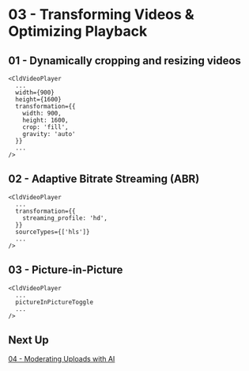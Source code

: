 # 03 - Transforming Videos & Optimizing Playback

## 01 - Dynamically cropping and resizing videos

```
<CldVideoPlayer
  ...
  width={900}
  height={1600}
  transformation={{
    width: 900,
    height: 1600,
    crop: 'fill',
    gravity: 'auto'
  }}
  ...
/>
```

## 02 - Adaptive Bitrate Streaming (ABR)

```
<CldVideoPlayer
  ...
  transformation={{
    streaming_profile: 'hd',
  }}
  sourceTypes={['hls']}
  ...
/>
```

## 03 - Picture-in-Picture

```
<CldVideoPlayer
  ...
  pictureInPictureToggle
  ...
/>
```

## Next Up

[04 - Moderating Uploads with AI](https://github.com/colbyfayock/cloudinary-ai-travel-workshop/blob/main/lessons/04%20-%20Moderating%20Uploads%20with%20AI.md)

